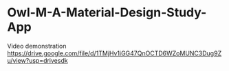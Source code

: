 # Owl-M-A-Material-Design-Study-App
Video demonstration https://drive.google.com/file/d/1TMjHv1iGG47QnOCTD6WZoMUNC3Dug9Zu/view?usp=drivesdk
